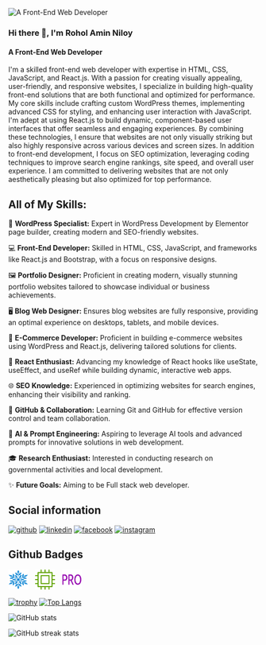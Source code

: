 ![A Front-End Web Developer](https://www.linkedin.com/in/rohol-amin-niloy-52319b329/overlay/background-image/)
### Hi there 👋, I'm Rohol Amin Niloy
#### A Front-End Web Developer

I'm a skilled front-end web developer with expertise in HTML, CSS, JavaScript, and React.js. With a passion for creating visually appealing, user-friendly, and responsive websites, I specialize in building high-quality front-end solutions that are both functional and optimized for performance.
My core skills include crafting custom WordPress themes, implementing advanced CSS for styling, and enhancing user interaction with JavaScript. I'm adept at using React.js to build dynamic, component-based user interfaces that offer seamless and engaging experiences. By combining these technologies, I ensure that websites are not only visually striking but also highly responsive across various devices and screen sizes.
In addition to front-end development, I focus on SEO optimization, leveraging coding techniques to improve search engine rankings, site speed, and overall user experience. I am committed to delivering websites that are not only aesthetically pleasing but also optimized for top performance.



## All of My Skills:
🚀 **WordPress Specialist:** Expert in WordPress Development by Elementor page builder, creating modern and SEO-friendly websites.

💻 **Front-End Developer:** Skilled in HTML, CSS, JavaScript, and frameworks like React.js and Bootstrap, with a focus on responsive designs.

🖼️ **Portfolio Designer:** Proficient in creating modern, visually stunning portfolio websites tailored to showcase individual or business achievements.

🖥️ **Blog Web Designer:** Ensures blog websites are fully responsive, providing an optimal experience on desktops, tablets, and mobile devices.

🛒 **E-Commerce Developer:** Proficient in building e-commerce websites using WordPress and React.js, delivering tailored solutions for clients.

🔧 **React Enthusiast:** Advancing my knowledge of React hooks like useState, useEffect, and useRef while building dynamic, interactive web apps.

🌐 **SEO Knowledge:** Experienced in optimizing websites for search engines, enhancing their visibility and ranking.

🌟 **GitHub & Collaboration:** Learning Git and GitHub for effective version control and team collaboration.

🤖 **AI & Prompt Engineering:** Aspiring to leverage AI tools and advanced prompts for innovative solutions in web development.

🎓 **Research Enthusiast:** Interested in conducting research on governmental activities and local development.

✨ **Future Goals:** Aiming to be Full stack web developer.


## Social information
[<img src='https://cdn.jsdelivr.net/npm/simple-icons@3.0.1/icons/github.svg' alt='github' height='40'>](https://github.com/roholAminNiloy) [<img src='https://cdn.jsdelivr.net/npm/simple-icons@3.0.1/icons/linkedin.svg' alt='linkedin' height='40'>](https://www.linkedin.com/in/rohol-amin-niloy-52319b329/) [<img src='https://cdn.jsdelivr.net/npm/simple-icons@3.0.1/icons/facebook.svg' alt='facebook' height='40'>](https://www.facebook.com/profile.php?id=100037771363593) [<img src='https://cdn.jsdelivr.net/npm/simple-icons@3.0.1/icons/instagram.svg' alt='instagram' height='40'>](https://www.instagram.com/roholaminniloy/)

## Github Badges
<a href='https://archiveprogram.github.com/'><img src='https://raw.githubusercontent.com/acervenky/animated-github-badges/master/assets/acbadge.gif' width='40' height='40'></a> <a href='https://docs.github.com/en/developers'><img src='https://raw.githubusercontent.com/acervenky/animated-github-badges/master/assets/devbadge.gif' width='40' height='40'></a> <a href='https://github.com/pricing'><img src='https://raw.githubusercontent.com/acervenky/animated-github-badges/master/assets/pro.gif' width='40' height='40'></a> 

[![trophy](https://github-profile-trophy.vercel.app/?username=roholAminNiloy)](https://github.com/ryo-ma/github-profile-trophy)
[![Top Langs](https://github-readme-stats.vercel.app/api/top-langs/?username=roholAminNiloy)](https://github.com/anuraghazra/github-readme-stats)

![GitHub stats](https://github-readme-stats.vercel.app/api?username=roholAminNiloy&show_icons=true&count_private=true)

![GitHub streak stats](https://streak-stats.demolab.com/?user=roholAminNiloy)


